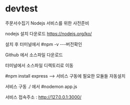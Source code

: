 # devtest
주문서수집기
Nodejs 서비스를 위한 사전준비

nodejs 설치 다운로드 https://nodejs.org/ko/

설치 후 터미널에서 #npm -v ---버전확인

Github 에서 소스파일 다운로드

터미널에서 소스파일 디렉토리로 이동

#npm install express --> 서비스 구동에 필요한 모듈들 자동설치

서비스 구동 ./ 에서 #nodemon app.js

서비스 접속주소 : http://127.0.0.1:3000/
